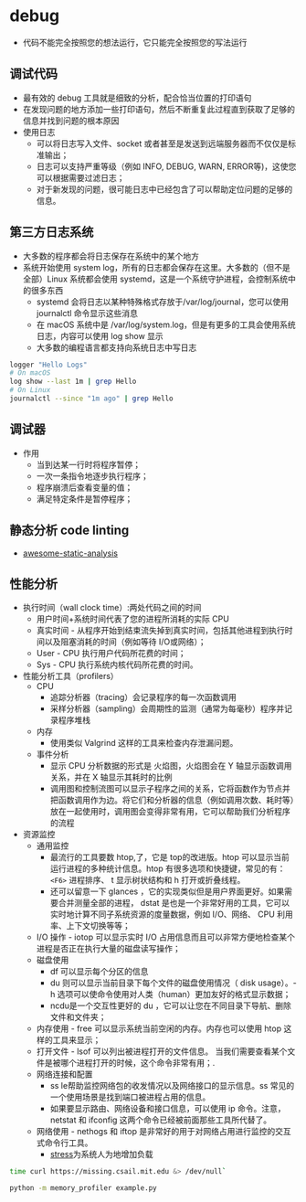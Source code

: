 # debug

* 代码不能完全按照您的想法运行，它只能完全按照您的写法运行

## 调试代码

* 最有效的 debug 工具就是细致的分析，配合恰当位置的打印语句
* 在发现问题的地方添加一些打印语句，然后不断重复此过程直到获取了足够的信息并找到问题的根本原因
* 使用日志
  - 可以将日志写入文件、socket 或者甚至是发送到远端服务器而不仅仅是标准输出；
  - 日志可以支持严重等级（例如 INFO, DEBUG, WARN, ERROR等)，这使您可以根据需要过滤日志；
  - 对于新发现的问题，很可能日志中已经包含了可以帮助定位问题的足够的信息。

## 第三方日志系统

* 大多数的程序都会将日志保存在系统中的某个地方
* 系统开始使用 system log，所有的日志都会保存在这里。大多数的（但不是全部）Linux 系统都会使用 systemd，这是一个系统守护进程，会控制系统中的很多东西
  - systemd 会将日志以某种特殊格式存放于/var/log/journal，您可以使用 journalctl 命令显示这些消息
  - 在 macOS 系统中是 /var/log/system.log，但是有更多的工具会使用系统日志，内容可以使用 log show 显示
  - 大多数的编程语言都支持向系统日志中写日志

```sh
logger "Hello Logs"
# On macOS
log show --last 1m | grep Hello
# On Linux
journalctl --since "1m ago" | grep Hello
```

## 调试器

* 作用
  - 当到达某一行时将程序暂停；
  - 一次一条指令地逐步执行程序；
  - 程序崩溃后查看变量的值；
  - 满足特定条件是暂停程序；

## 静态分析 code linting

* [awesome-static-analysis](https://github.com/mre/awesome-static-analysis)

## 性能分析

* 执行时间（wall clock time）:两处代码之间的时间
  - 用户时间+系统时间代表了您的进程所消耗的实际 CPU
  - 真实时间 - 从程序开始到结束流失掉到真实时间，包括其他进程到执行时间以及阻塞消耗的时间（例如等待 I/O或网络）；
  - User - CPU 执行用户代码所花费的时间；
  - Sys - CPU 执行系统内核代码所花费的时间。
* 性能分析工具（profilers）
  - CPU
    + 追踪分析器（tracing）会记录程序的每一次函数调用
    + 采样分析器（sampling）会周期性的监测（通常为每毫秒）程序并记录程序堆栈
  - 内存
    + 使用类似 Valgrind 这样的工具来检查内存泄漏问题。
  - 事件分析
    + 显示 CPU 分析数据的形式是 火焰图，火焰图会在 Y 轴显示函数调用关系，并在 X 轴显示其耗时的比例
    + 调用图和控制流图可以显示子程序之间的关系，它将函数作为节点并把函数调用作为边。将它们和分析器的信息（例如调用次数、耗时等）放在一起使用时，调用图会变得非常有用，它可以帮助我们分析程序的流程
* 资源监控
  - 通用监控
    + 最流行的工具要数 htop,了，它是 top的改进版。htop 可以显示当前运行进程的多种统计信息。htop 有很多选项和快捷键，常见的有：`<F6>` 进程排序、 t 显示树状结构和 h 打开或折叠线程。
    + 还可以留意一下 glances ，它的实现类似但是用户界面更好。如果需要合并测量全部的进程， dstat 是也是一个非常好用的工具，它可以实时地计算不同子系统资源的度量数据，例如 I/O、网络、 CPU 利用率、上下文切换等等；
  - I/O 操作 - iotop 可以显示实时 I/O 占用信息而且可以非常方便地检查某个进程是否正在执行大量的磁盘读写操作；
  - 磁盘使用
    + df 可以显示每个分区的信息
    + du 则可以显示当前目录下每个文件的磁盘使用情况（ disk usage）。-h 选项可以使命令使用对人类（human）更加友好的格式显示数据；
    + ncdu是一个交互性更好的 du ，它可以让您在不同目录下导航、删除文件和文件夹；
  - 内存使用 - free 可以显示系统当前空闲的内存。内存也可以使用 htop 这样的工具来显示；
  - 打开文件 - lsof 可以列出被进程打开的文件信息。 当我们需要查看某个文件是被哪个进程打开的时候，这个命令非常有用；.
  - 网络连接和配置
    + ss le帮助监控网络包的收发情况以及网络接口的显示信息。ss 常见的一个使用场景是找到端口被进程占用的信息。
    + 如果要显示路由、网络设备和接口信息，可以使用 ip 命令。注意，netstat 和 ifconfig 这两个命令已经被前面那些工具所代替了。
  - 网络使用 - nethogs 和 iftop 是非常好的用于对网络占用进行监控的交互式命令行工具。
    + [stress](https://linux.die.net/man/1/stress)为系统人为地增加负载

```sh
time curl https://missing.csail.mit.edu &> /dev/null`

python -m memory_profiler example.py
```
